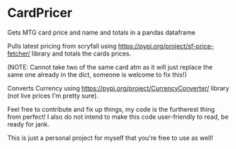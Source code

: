 # CardPricer
Gets MTG card price and name and totals in a pandas dataframe

Pulls latest pricing from scryfall using https://pypi.org/project/sf-price-fetcher/ library and totals the cards prices.

(NOTE: Cannot take two of the same card atm as it will just replace the same one already in the dict, someone is welcome to fix this!)

Converts Currency using https://pypi.org/project/CurrencyConverter/ library (not live prices I'm pretty sure).

Feel free to contribute and fix up things, my code is the furtherest thing from perfect! I also do not intend to make this code user-friendly to read, be ready for jank.

This is just a personal project for myself that you're free to use as well!
